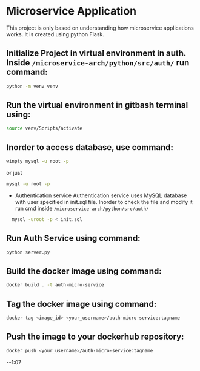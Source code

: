 # Microservice Application

This project is only based on understanding how microservice applications works. It is created using python Flask.

## Initialize Project in virtual environment in auth. Inside `/microservice-arch/python/src/auth/` run command:

```bash
python -m venv venv
```

## Run the virtual environment in gitbash terminal using:

```bash
source venv/Scripts/activate
```

## Inorder to access database, use command:

```bash
winpty mysql -u root -p
```

or just

```bash
mysql -u root -p
```

- Authentication service
  Authentication service uses MySQL database with user specified in init.sql file.
  Inorder to check the file and modify it run cmd inside `/microservice-arch/python/src/auth/`

```bash
  mysql -uroot -p < init.sql
```

## Run Auth Service using command:

```bash
python server.py
```

## Build the docker image using command:

```bash
docker build . -t auth-micro-service
```

## Tag the docker image using command:

```bash
docker tag <image_id> <your_username>/auth-micro-service:tagname
```

## Push the image to your dockerhub repository:

```bash
docker push <your_username>/auth-micro-service:tagname
```

--1:07
